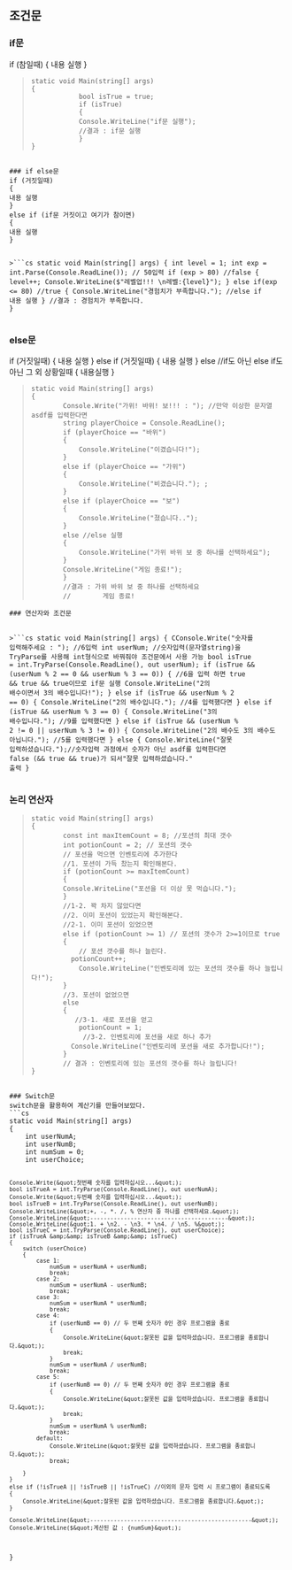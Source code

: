 <h2 id="조건문">조건문</h2>
<h3 id="if문">if문</h3>
<p>if (참일때)
{
내용 실행
}</p>
<blockquote>
<pre><code class="language-cs">static void Main(string[] args)
{
            bool isTrue = true;
            if (isTrue)
            {
            Console.WriteLine(&quot;if문 실행&quot;);
            //결과 : if문 실행
            }
}</code></pre>
</blockquote>
<pre><code>
### if else문
if (거짓일때)
{
내용 실행
}
else if (if문 거짓이고 여기가 참이면)
{
내용 실행
}

&gt;```cs
static void Main(string[] args)
{
        int level = 1;
        int exp = int.Parse(Console.ReadLine()); // 50입력
        if (exp &gt; 80) //false
        {
            level++;
            Console.WriteLine($&quot;레벨업!!! \n레벨:{level}&quot;);
        } 
        else if(exp &lt;= 80) //true
        {
            Console.WriteLine(&quot;경험치가 부족합니다.&quot;); //else if 내용 실행
        }
        //결과 : 경험치가 부족합니다.
}</code></pre><h3 id="else문">else문</h3>
<p>if (거짓일때)
{
내용 실행
}
else if (거짓일때)
{
내용 실행
}
else //if도 아닌 else if도 아닌 그 외 상황일때
{
내용실행
}</p>
<blockquote>
<pre><code class="language-cs">static void Main(string[] args)
{
        Console.Write(&quot;가위! 바위! 보!!! : &quot;); //만약 이상한 문자열 asdf를 입력한다면
        string playerChoice = Console.ReadLine();
        if (playerChoice == &quot;바위&quot;)
        {
            Console.WriteLine(&quot;이겼습니다!&quot;);
        }
        else if (playerChoice == &quot;가위&quot;)
        {
            Console.WriteLine(&quot;비겼습니다.&quot;); ;
        }
        else if (playerChoice == &quot;보&quot;)
        {
            Console.WriteLine(&quot;졌습니다..&quot;);
        }
        else //else 실행
        {
            Console.WriteLine(&quot;가위 바위 보 중 하나를 선택하세요&quot;);
        }
        Console.WriteLine(&quot;게임 종료!&quot;);
        }
        //결과 : 가위 바위 보 중 하나를 선택하세요
        //        게임 종료!</code></pre>
</blockquote>
<pre><code>### 연산자와 조건문

&gt;```cs
static void Main(string[] args)
{
        CConsole.Write(&quot;숫자를 입력해주세요 : &quot;); //6입력
        int userNum;
        //숫자입력(문자열string)을 TryParse를 사용해 int형식으로 바꿔줘야 조건문에서 사용 가능
        bool isTrue = int.TryParse(Console.ReadLine(), out userNum); 
        if (isTrue &amp;&amp; (userNum % 2 == 0 &amp;&amp; userNum % 3 == 0)) 
        {
            //6을 입력 하면 true &amp;&amp; true &amp;&amp; true이므로 if문 실행
            Console.WriteLine(&quot;2의 배수이면서 3의 배수입니다!&quot;);
        }
        else if (isTrue &amp;&amp; userNum % 2 == 0)
        {
            Console.WriteLine(&quot;2의 배수입니다.&quot;); //4를 입력했다면
        }
        else if (isTrue &amp;&amp; userNum % 3 == 0)
        {
            Console.WriteLine(&quot;3의 배수입니다.&quot;); //9를 입력했다면
        }
        else if (isTrue &amp;&amp; (userNum % 2 != 0 || userNum % 3 != 0))
        {
            Console.WriteLine(&quot;2의 배수도 3의 배수도 아닙니다.&quot;); //5를 입력했다면
        }
        else
        {
            Console.WriteLine(&quot;잘못 입력하셨습니다.&quot;);//숫자입력 과정에서 숫자가 아닌 asdf를 입력한다면 false (&amp;&amp; true &amp;&amp; true)가 되서&quot;잘못 입력하셨습니다.&quot; 출력
        }</code></pre><h3 id="논리-연산자">논리 연산자</h3>
<blockquote>
<pre><code class="language-cs">static void Main(string[] args)
{
        const int maxItemCount = 8; //포션의 최대 갯수
        int potionCount = 2; // 포션의 갯수
        // 포션을 먹으면 인벤토리에 추가한다
        //1. 포션이 가득 찼는지 확인해본다.
        if (potionCount &gt;= maxItemCount)
        {
        Console.WriteLine(&quot;포션을 더 이상 못 먹습니다.&quot;);
        }
        //1-2. 꽉 차지 않았다면
        //2. 이미 포션이 있었는지 확인해본다.
        //2-1. 이미 포션이 있었으면
        else if (potionCount &gt;= 1) // 포션의 갯수가 2&gt;=1이므로 true
        {
            // 포션 갯수를 하나 늘린다.
          potionCount++;
            Console.WriteLine(&quot;인벤토리에 있는 포션의 갯수를 하나 늘립니다!&quot;);
        }
        //3. 포션이 없었으면
        else
        {
           //3-1. 새로 포션을 얻고
            potionCount = 1;
             //3-2. 인벤토리에 포션을 새로 하나 추가
          Console.WriteLine(&quot;인벤토리에 포션을 새로 추가합니다!&quot;);
        }
        // 결과 : 인벤토리에 있는 포션의 갯수를 하나 늘립니다!
}</code></pre>
</blockquote>
<pre><code>
### Switch문
switch문을 활용하여 계산기를 만들어보았다.
```cs
static void Main(string[] args)
{
    int userNumA;
    int userNumB;
    int numSum = 0;
    int userChoice;

    Console.Write(&quot;첫번째 숫자를 입력하십시오...&quot;);
    bool isTrueA = int.TryParse(Console.ReadLine(), out userNumA);
    Console.Write(&quot;두번째 숫자를 입력하십시오...&quot;);
    bool isTrueB = int.TryParse(Console.ReadLine(), out userNumB);
    Console.WriteLine(&quot;+, -, *. /, % 연산자 중 하나를 선택하세요.&quot;);
    Console.WriteLine(&quot;-----------------------------------------&quot;);
    Console.WriteLine(&quot;1. + \n2. - \n3. * \n4. / \n5. %&quot;);
    bool isTrueC = int.TryParse(Console.ReadLine(), out userChoice);
    if (isTrueA &amp;&amp; isTrueB &amp;&amp; isTrueC)
    {
        switch (userChoice)
        {
            case 1:
                numSum = userNumA + userNumB;
                break;
            case 2:
                numSum = userNumA - userNumB;
                break;
            case 3:
                numSum = userNumA * userNumB;
                break;
            case 4:
                if (userNumB == 0) // 두 번째 숫자가 0인 경우 프로그램을 종료
                {
                    Console.WriteLine(&quot;잘못된 값을 입력하셨습니다. 프로그램을 종료합니다.&quot;);
                    break;
                }
                numSum = userNumA / userNumB;
                break; 
            case 5:
                if (userNumB == 0) // 두 번째 숫자가 0인 경우 프로그램을 종료
                {
                    Console.WriteLine(&quot;잘못된 값을 입력하셨습니다. 프로그램을 종료합니다.&quot;);
                    break;
                }
                numSum = userNumA % userNumB;
                break;
            default:
                Console.WriteLine(&quot;잘못된 값을 입력하셨습니다. 프로그램을 종료합니다.&quot;);
                break;

        }
    }
    else if (!isTrueA || !isTrueB || !isTrueC) //이외의 문자 입력 시 프로그램이 종료되도록
    {
        Console.WriteLine(&quot;잘못된 값을 입력하셨습니다. 프로그램을 종료합니다.&quot;);
    }

    Console.WriteLine(&quot;------------------------------------------------&quot;);
    Console.WriteLine($&quot;계산된 값 : {numSum}&quot;);

}</code></pre>